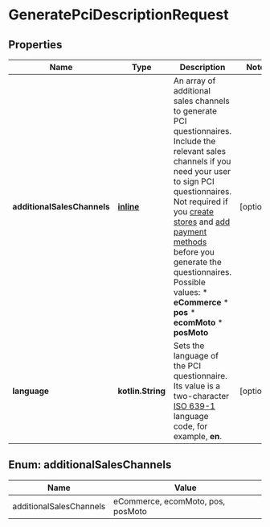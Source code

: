 
# GeneratePciDescriptionRequest

## Properties
Name | Type | Description | Notes
------------ | ------------- | ------------- | -------------
**additionalSalesChannels** | [**inline**](#kotlin.collections.List&lt;AdditionalSalesChannels&gt;) | An array of additional sales channels to generate PCI questionnaires. Include the relevant sales channels if you need your user to sign PCI questionnaires. Not required if you [create stores](https://docs.adyen.com/marketplaces-and-platforms/additional-for-platform-setup/create-stores/) and [add payment methods](https://docs.adyen.com/marketplaces-and-platforms/payment-methods/) before you generate the questionnaires.  Possible values: *  **eCommerce** *  **pos** *  **ecomMoto** *  **posMoto**   |  [optional]
**language** | **kotlin.String** | Sets the language of the PCI questionnaire. Its value is a two-character [ISO 639-1](https://en.wikipedia.org/wiki/ISO_639-1) language code, for example, **en**. |  [optional]


<a name="kotlin.collections.List<AdditionalSalesChannels>"></a>
## Enum: additionalSalesChannels
Name | Value
---- | -----
additionalSalesChannels | eCommerce, ecomMoto, pos, posMoto



